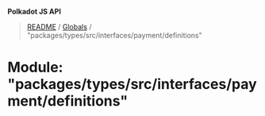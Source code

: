 **Polkadot JS API**

> [README](../README.md) / [Globals](../globals.md) / "packages/types/src/interfaces/payment/definitions"

# Module: "packages/types/src/interfaces/payment/definitions"
